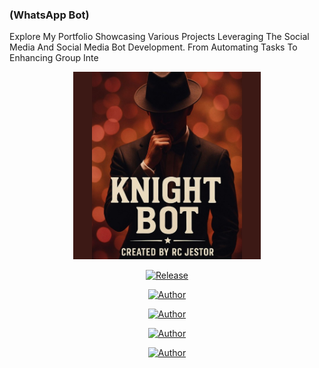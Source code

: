   ### (WhatsApp Bot)

Explore My Portfolio Showcasing Various Projects Leveraging The Social Media And Social Media Bot Development. From Automating Tasks To Enhancing Group Inte

<div align="center"> 
  <a href="https://github.com/MEHAJIBSHA"> 
    <img src="https://github.com/mruniquehacker/Knightbot-MD/blob/main/assets/bot_image.jpg" alt="Knight Bot" height="300"> 
  </a> 
</div>
<p align="center">
  <a href="https://github.com/MEHAJIBSHA/Termux-Tool/fork"><img title="Release" src="https://img.shields.io/badge/Fork_And-Star_Repo%20-cyan.svg?style=for-the-badge&logo=aqua" /></a>
</p>
<p align="center">
<a href="https://github.com/topics/termux-hacking?o=desc&s=forks"><img title="Author" src="https://img.shields.io/badge/Termux-hacking-orange.svg?style=for-the-badge&logo=github"></a>
<p align="center">
<a href="https://github.com/nuhmanpk/telegram-bots"><img title="Author" src="https://img.shields.io/badge/Telegram-Bots-orange.svg?style=for-the-badge&logo=github"></a>
<p align="center">
<a href="https://github.com/topics/bot-telegram"><img title="Author" src="https://img.shields.io/badge/Bot-Telegram-orange.svg?style=for-the-badge&logo=github"></a>
<p align="center">
<a href="https://github.com/topics/termux-tool?o=desc&s=forks"><img title="Author" src="https://img.shields.io/badge/Termux-Tool-orange.svg?style=for-the-badge&logo=github"></a>
</p>



